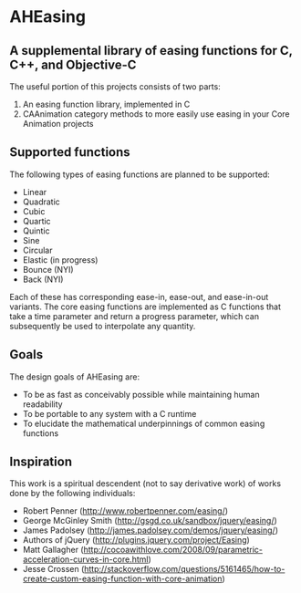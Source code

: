 AHEasing
========
A supplemental library of easing functions for C, C++, and Objective-C
--------

The useful portion of this projects consists of two parts:

1. An easing function library, implemented in C
2. CAAnimation category methods to more easily use easing in your Core Animation projects

Supported functions
--------

The following types of easing functions are planned to be supported:

* Linear
* Quadratic
* Cubic
* Quartic
* Quintic
* Sine
* Circular
* Elastic (in progress)
* Bounce (NYI)
* Back (NYI)

Each of these has corresponding ease-in, ease-out, and ease-in-out variants. The core easing functions are implemented as C functions that take a time parameter and return a progress parameter, which can subsequently be used to interpolate any quantity.

Goals
--------
	
The design goals of AHEasing are:

* To be as fast as conceivably possible while maintaining human readability
* To be portable to any system with a C runtime
* To elucidate the mathematical underpinnings of common easing functions

Inspiration
--------

This work is a spiritual descendent (not to say derivative work) of works done by the following individuals:

* Robert Penner (http://www.robertpenner.com/easing/)
* George McGinley Smith (http://gsgd.co.uk/sandbox/jquery/easing/)
* James Padolsey (http://james.padolsey.com/demos/jquery/easing/)
* Authors of jQuery (http://plugins.jquery.com/project/Easing)
* Matt Gallagher (http://cocoawithlove.com/2008/09/parametric-acceleration-curves-in-core.html)
* Jesse Crossen (http://stackoverflow.com/questions/5161465/how-to-create-custom-easing-function-with-core-animation)